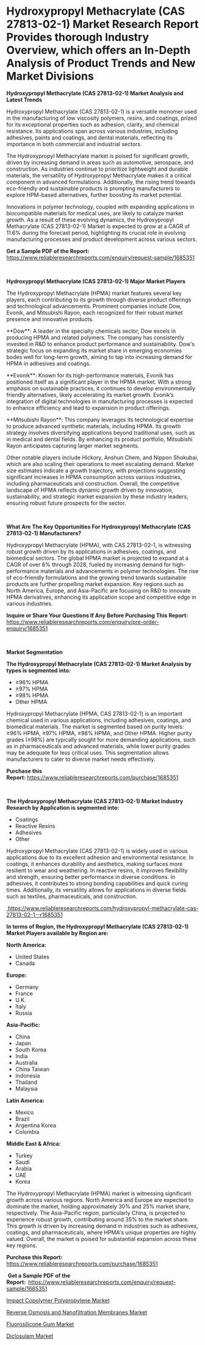 <p><h1>Hydroxypropyl Methacrylate (CAS 27813-02-1) Market Research Report Provides thorough Industry Overview, which offers an In-Depth Analysis of Product Trends and New Market Divisions</h1></p><p><strong>Hydroxypropyl Methacrylate (CAS 27813-02-1) Market Analysis and Latest Trends</strong></p>
<p><p>Hydroxypropyl Methacrylate (CAS 27813-02-1) is a versatile monomer used in the manufacturing of low viscosity polymers, resins, and coatings, prized for its exceptional properties such as adhesion, clarity, and chemical resistance. Its applications span across various industries, including adhesives, paints and coatings, and dental materials, reflecting its importance in both commercial and industrial sectors.</p><p>The Hydroxypropyl Methacrylate market is poised for significant growth, driven by increasing demand in areas such as automotive, aerospace, and construction. As industries continue to prioritize lightweight and durable materials, the versatility of Hydroxypropyl Methacrylate makes it a critical component in advanced formulations. Additionally, the rising trend towards eco-friendly and sustainable products is prompting manufacturers to explore HPM-based alternatives, further boosting its market potential.</p><p>Innovations in polymer technology, coupled with expanding applications in biocompatible materials for medical uses, are likely to catalyze market growth. As a result of these evolving dynamics, the Hydroxypropyl Methacrylate (CAS 27813-02-1) Market is expected to grow at a CAGR of 11.6% during the forecast period, highlighting its crucial role in evolving manufacturing processes and product development across various sectors.</p></p>
<p><strong>Get a Sample PDF of the Report:&nbsp;</strong> <a href="https://www.reliableresearchreports.com/enquiry/request-sample/1685351?utm_campaign=37&utm_medium=2&utm_source=Github&utm_content=ia&utm_term=30122024&utm_id=hydroxypropyl-methacrylate-cas-27813-02-1">https://www.reliableresearchreports.com/enquiry/request-sample/1685351</a></p>
<p>&nbsp;</p>
<p><strong>Hydroxypropyl Methacrylate (CAS 27813-02-1) Major Market Players</strong></p>
<p><p>The Hydroxypropyl Methacrylate (HPMA) market features several key players, each contributing to its growth through diverse product offerings and technological advancements. Prominent companies include Dow, Evonik, and Mitsubishi Rayon, each recognized for their robust market presence and innovative products.</p><p>**Dow**: A leader in the specialty chemicals sector, Dow excels in producing HPMA and related polymers. The company has consistently invested in R&D to enhance product performance and sustainability. Dow's strategic focus on expanding its market share in emerging economies bodes well for long-term growth, aiming to tap into increasing demand for HPMA in adhesives and coatings.</p><p>**Evonik**: Known for its high-performance materials, Evonik has positioned itself as a significant player in the HPMA market. With a strong emphasis on sustainable practices, it continues to develop environmentally friendly alternatives, likely accelerating its market growth. Evonik’s integration of digital technologies in manufacturing processes is expected to enhance efficiency and lead to expansion in product offerings.</p><p>**Mitsubishi Rayon**: This company leverages its technological expertise to produce advanced synthetic materials, including HPMA. Its growth strategy involves diversifying applications beyond traditional uses, such as in medical and dental fields. By enhancing its product portfolio, Mitsubishi Rayon anticipates capturing larger market segments.</p><p>Other notable players include Hickory, Anshun Chem, and Nippon Shokubai, which are also scaling their operations to meet escalating demand. Market size estimates indicate a growth trajectory, with projections suggesting significant increases in HPMA consumption across various industries, including pharmaceuticals and construction. Overall, the competitive landscape of HPMA reflects dynamic growth driven by innovation, sustainability, and strategic market expansion by these industry leaders, ensuring robust future prospects for the sector.</p></p>
<p>&nbsp;</p>
<p><strong>What Are The Key Opportunities For Hydroxypropyl Methacrylate (CAS 27813-02-1) Manufacturers?</strong></p>
<p><p>Hydroxypropyl Methacrylate (HPMA), with CAS 27813-02-1, is witnessing robust growth driven by its applications in adhesives, coatings, and biomedical sectors. The global HPMA market is projected to expand at a CAGR of over 6% through 2028, fueled by increasing demand for high-performance materials and advancements in polymer technologies. The rise of eco-friendly formulations and the growing trend towards sustainable products are further propelling market expansion. Key regions such as North America, Europe, and Asia-Pacific are focusing on R&D to innovate HPMA derivatives, enhancing its application scope and competitive edge in various industries.</p></p>
<p><strong>Inquire or Share Your Questions If Any Before Purchasing This Report:</strong> <a href="https://www.reliableresearchreports.com/enquiry/pre-order-enquiry/1685351?utm_campaign=37&utm_medium=2&utm_source=Github&utm_content=ia&utm_term=30122024&utm_id=hydroxypropyl-methacrylate-cas-27813-02-1">https://www.reliableresearchreports.com/enquiry/pre-order-enquiry/1685351</a></p>
<p>&nbsp;</p>
<p><strong>Market Segmentation</strong></p>
<p><strong>The Hydroxypropyl Methacrylate (CAS 27813-02-1) Market Analysis by types is segmented into:</strong></p>
<p><ul><li>≥96% HPMA</li><li>≥97% HPMA</li><li>≥98% HPMA</li><li>Other HPMA</li></ul></p>
<p><p>Hydroxypropyl Methacrylate (HPMA, CAS 27813-02-1) is an important chemical used in various applications, including adhesives, coatings, and biomedical materials. The market is segmented based on purity levels: ≥96% HPMA, ≥97% HPMA, ≥98% HPMA, and Other HPMA. Higher purity grades (≥98%) are typically sought for more demanding applications, such as in pharmaceuticals and advanced materials, while lower purity grades may be adequate for less critical uses. This segmentation allows manufacturers to cater to diverse market needs effectively.</p></p>
<p><strong>Purchase this Report:&nbsp;</strong><a href="https://www.reliableresearchreports.com/purchase/1685351?utm_campaign=37&utm_medium=2&utm_source=Github&utm_content=ia&utm_term=30122024&utm_id=hydroxypropyl-methacrylate-cas-27813-02-1">https://www.reliableresearchreports.com/purchase/1685351</a></p>
<p>&nbsp;</p>
<p><strong>The Hydroxypropyl Methacrylate (CAS 27813-02-1) Market Industry Research by Application is segmented into:</strong></p>
<p><ul><li>Coatings</li><li>Reactive Resins</li><li>Adhesives</li><li>Other</li></ul></p>
<p><p>Hydroxypropyl Methacrylate (CAS 27813-02-1) is widely used in various applications due to its excellent adhesion and environmental resistance. In coatings, it enhances durability and aesthetics, making surfaces more resilient to wear and weathering. In reactive resins, it improves flexibility and strength, ensuring better performance in diverse conditions. In adhesives, it contributes to strong bonding capabilities and quick curing times. Additionally, its versatility allows for applications in diverse fields such as textiles, pharmaceuticals, and construction.</p></p>
<p><a href="https://www.reliableresearchreports.com/hydroxypropyl-methacrylate-cas-27813-02-1--r1685351?utm_campaign=37&utm_medium=2&utm_source=Github&utm_content=ia&utm_term=30122024&utm_id=hydroxypropyl-methacrylate-cas-27813-02-1">&nbsp;https://www.reliableresearchreports.com/hydroxypropyl-methacrylate-cas-27813-02-1--r1685351</a></p>
<p><strong>In terms of Region, the Hydroxypropyl Methacrylate (CAS 27813-02-1) Market Players available by Region are:</strong></p>
<p>
    <p> <strong> North America: </strong>
        <ul>
            <li>United States</li>
            <li>Canada</li>
        </ul>
        </p> 
    <p> <strong> Europe: </strong>
        <ul>
            <li>Germany</li>
            <li>France</li>
            <li>U.K.</li>
            <li>Italy</li>
            <li>Russia</li>
        </ul>
        </p> 
    <p> <strong> Asia-Pacific: </strong>
        <ul>
            <li>China</li>
            <li>Japan</li>
            <li>South Korea</li>
            <li>India</li>
            <li>Australia</li>
            <li>China Taiwan</li>
            <li>Indonesia</li>
            <li>Thailand</li>
            <li>Malaysia</li>
        </ul>
        </p> 
    <p> <strong> Latin America: </strong>
        <ul>
            <li>Mexico</li>
            <li>Brazil</li>
            <li>Argentina Korea</li>
            <li>Colombia</li>
        </ul>
        </p> 
    <p> <strong> Middle East & Africa: </strong>
        <ul>
            <li>Turkey</li>
            <li>Saudi</li>
            <li>Arabia</li>
            <li>UAE</li>
            <li>Korea</li>
        </ul>
    </p>
    </p>
<p><p>The Hydroxypropyl Methacrylate (HPMA) market is witnessing significant growth across various regions. North America and Europe are expected to dominate the market, holding approximately 30% and 25% market share, respectively. The Asia-Pacific region, particularly China, is projected to experience robust growth, contributing around 35% to the market share. This growth is driven by increasing demand in industries such as adhesives, coatings, and pharmaceuticals, where HPMA's unique properties are highly valued. Overall, the market is poised for substantial expansion across these key regions.</p></p>
<p><strong>Purchase this Report: </strong><a href="https://www.reliableresearchreports.com/purchase/1685351?utm_campaign=37&utm_medium=2&utm_source=Github&utm_content=ia&utm_term=30122024&utm_id=hydroxypropyl-methacrylate-cas-27813-02-1">https://www.reliableresearchreports.com/purchase/1685351</a></p>
<p>&nbsp;<strong>Get a Sample PDF of the Report:&nbsp;&nbsp;</strong><a href="https://www.reliableresearchreports.com/enquiry/request-sample/1685351?utm_campaign=37&utm_medium=2&utm_source=Github&utm_content=ia&utm_term=30122024&utm_id=hydroxypropyl-methacrylate-cas-27813-02-1">https://www.reliableresearchreports.com/enquiry/request-sample/1685351</a></p>
<p><strong></strong></p>
<p><p><a href="https://github.com/maclarensidney/Market-Research-Report-List-1/blob/main/impact-copolymer-polypropylene-market.md?utm_campaign=37&utm_medium=2&utm_source=Github&utm_content=ia&utm_term=30122024&utm_id=hydroxypropyl-methacrylate-cas-27813-02-1">Impact Copolymer Polypropylene Market</a></p><p><a href="https://github.com/DianaWilson796/Market-Research-Report-List-1/blob/main/reverse-osmosis-and-nanofiltration-membranes-market.md?utm_campaign=37&utm_medium=2&utm_source=Github&utm_content=ia&utm_term=30122024&utm_id=hydroxypropyl-methacrylate-cas-27813-02-1">Reverse Osmosis and Nanofiltration Membranes Market</a></p><p><a href="https://github.com/sofayahoo2023/Market-Research-Report-List-6/blob/main/fluorosilicone-gum-market.md?utm_campaign=37&utm_medium=2&utm_source=Github&utm_content=ia&utm_term=30122024&utm_id=hydroxypropyl-methacrylate-cas-27813-02-1">Fluorosilicone Gum Market</a></p><p><a href="https://github.com/joannesouthgate/Market-Research-Report-List-5/blob/main/diclosulam-market.md?utm_campaign=37&utm_medium=2&utm_source=Github&utm_content=ia&utm_term=30122024&utm_id=hydroxypropyl-methacrylate-cas-27813-02-1">Diclosulam Market</a></p></p>